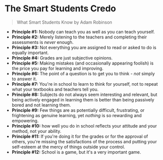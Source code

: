 # The Smart Students Credo

> What Smart Students Know by Adam Robinson 

- **Principle #1:** Nobody can teach you as well as you can teach yourself.
- **Principle #2:** Merely listening to the teachers and completing their assessments is *never* enough.
- **Principle #3:** Not everything you are assigned to read or asked to do is equally important.
- **Principle #4:** Grades are just subjective opinions.
- **Principle #5:** Making mistakes (and occasionally appearing foolish) is the price you pay for learning and improving.
- **Principle #6:** The point of a question is to get you to think - *not* simply to answer it.
- **Principle #7:** You're in school to learn to think for yourself, not to repeat what your textbooks and teachers tell you.
- **Principle #8:** Subjects do not always seem interesting and relevant, but being actively engaged in learning them is better than being passively bored and not learning them.
- **Principle #9:** Few things are as potentially difficult, frustrating, or frightening as genuine learning, yet *nothing* is so rewarding and empowering.
- **Principle #10:** how well you do in school reflects your attitude and your method, not your ability.
- **Principle #11:** If you're doing it for the grades or for the approval of others, you're missing the satisfactions of the process and putting your self-esteem at the mercy of things outside your control. 
- **Principle #12:** School is a game, but it's a very important game.